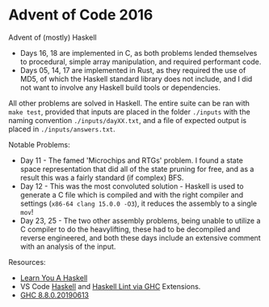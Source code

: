 # Advent of Code 2016

Advent of (mostly) Haskell

- Days 16, 18 are implemented in C, as both problems lended themselves to procedural, simple array manipulation, and required performant code.
- Days 05, 14, 17 are implemented in Rust, as they required the use of MD5, of which the Haskell standard library does not include, and I did not want to involve any Haskell build tools or dependencies.

All other problems are solved in Haskell. The entire suite can be ran with `make test`, provided that inputs are placed in the folder `./inputs` with the naming convention `./inputs/dayXX.txt`, and a file of expected output is placed in `./inputs/answers.txt`.

Notable Problems:

- Day 11 - The famed 'Microchips and RTGs' problem. I found a state space representation that did all of the state pruning for free, and as a result this was a fairly standard (if complex) BFS.
- Day 12 - This was the most convoluted solution - Haskell is used to generate a C file which is compiled and with the right compiler and settings (`x86-64 clang 15.0.0 -O3`), it reduces the assembly to a single `mov`!
- Day 23, 25 - The two other assembly problems, being unable to utilize a C compiler to do the heavylifting, these had to be decompiled and reverse engineered, and both these days include an extensive comment with an analysis of the input.

Resources:

- [Learn You A Haskell](http://learnyouahaskell.com/chapters)
- VS Code [Haskell](https://marketplace.visualstudio.com/items?itemName=justusadam.language-haskell) and [Haskell Lint via GHC](https://marketplace.visualstudio.com/items?itemName=dramforever.vscode-ghc-simple) Extensions.
- [GHC 8.8.0.20190613](https://gitlab.haskell.org/ghc/ghc/-/issues/16415)